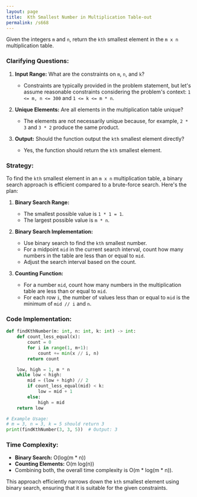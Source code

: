 ```yaml
---
layout: page
title:  Kth Smallest Number in Multiplication Table-out
permalink: /s668
---
```


Given the integers `m` and `n`, return the `kth` smallest element in the `m x n` multiplication table.

### Clarifying Questions:

1. **Input Range:** What are the constraints on `m`, `n`, and `k`?
   - Constraints are typically provided in the problem statement, but let's assume reasonable constraints considering the problem's context: `1 <= m, n <= 300` and `1 <= k <= m * n`.

2. **Unique Elements:** Are all elements in the multiplication table unique?
   - The elements are not necessarily unique because, for example, `2 * 3` and `3 * 2` produce the same product.

3. **Output:** Should the function output the `kth` smallest element directly?
   - Yes, the function should return the `kth` smallest element.

### Strategy:

To find the `kth` smallest element in an `m x n` multiplication table, a binary search approach is efficient compared to a brute-force search. Here's the plan:

1. **Binary Search Range:** 
   - The smallest possible value is `1 * 1 = 1`.
   - The largest possible value is `m * n`.

2. **Binary Search Implementation:** 
   - Use binary search to find the `kth` smallest number. 
   - For a midpoint `mid` in the current search interval, count how many numbers in the table are less than or equal to `mid`.
   - Adjust the search interval based on the count.

3. **Counting Function:**
   - For a number `mid`, count how many numbers in the multiplication table are less than or equal to `mid`.
   - For each row `i`, the number of values less than or equal to `mid` is the minimum of `mid // i` and `n`.

### Code Implementation:

```python
def findKthNumber(m: int, n: int, k: int) -> int:
    def count_less_equal(x):
        count = 0
        for i in range(1, m+1):
            count += min(x // i, n)
        return count

    low, high = 1, m * n
    while low < high:
        mid = (low + high) // 2
        if count_less_equal(mid) < k:
            low = mid + 1
        else:
            high = mid
    return low

# Example Usage:
# m = 3, n = 3, k = 5 should return 3
print(findKthNumber(3, 3, 5))  # Output: 3
```

### Time Complexity:

- **Binary Search:** O(log(m * n))
- **Counting Elements:** O(m log(n))
- Combining both, the overall time complexity is O(m * log(m * n)).

This approach efficiently narrows down the `kth` smallest element using binary search, ensuring that it is suitable for the given constraints.